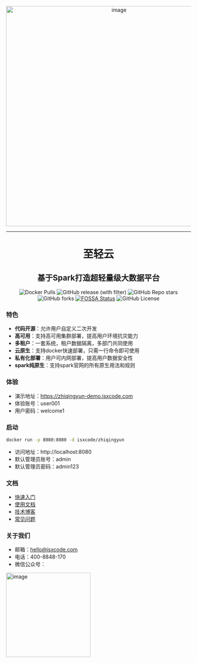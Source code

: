<div align="center">
  <img width="600" alt="image" src="https://github.com/ispong/spark-yun/assets/34756621/8e3827ac-a24f-49d0-b27a-e6a900ae13c3">
</div>

---

<h1 align="center">
  至轻云
</h1>

<h2 align="center">
  基于Spark打造超轻量级大数据平台
</h2>

<div align="center">

![Docker Pulls](https://img.shields.io/docker/pulls/isxcode/zhiqingyun)
![GitHub release (with filter)](https://img.shields.io/github/v/release/isxcode/spark-yun)
![GitHub Repo stars](https://img.shields.io/github/stars/isxcode/spark-yun)
![GitHub forks](https://img.shields.io/github/forks/isxcode/spark-yun)
[![FOSSA Status](https://app.fossa.com/api/projects/git%2Bgithub.com%2Fisxcode%2Fspark-yun.svg?type=small)](https://app.fossa.com/projects/git%2Bgithub.com%2Fisxcode%2Fspark-yun?ref=badge_small)
![GitHub License](https://img.shields.io/github/license/isxcode/spark-yun)

</div>

### 特色

- **代码开源**：允许用户自定义二次开发
- **高可用**：支持高可用集群部署，提高用户环境抗灾能力
- **多租户**：一套系统，租户数据隔离，多部门共同使用
- **云原生**：支持docker快速部署，只需一行命令即可使用
- **私有化部署**：用户可内网部署，提高用户数据安全性
- **spark纯原生**：支持spark官网的所有原生用法和规则

### 体验

- 演示地址：https://zhiqingyun-demo.isxcode.com
- 体验账号：user001
- 用户密码：welcome1

### 启动

```bash
docker run -p 8080:8080 -d isxcode/zhiqingyun
```

- 访问地址：http://localhost:8080
- 默认管理员账号：admin
- 默认管理员密码：admin123

### 文档

- [快速入门](https://zhiqingyun.isxcode.com)
- [使用文档](https://zhiqingyun.isxcode.com)
- [技术博客](https://ispong.isxcode.com/tags/spark/)
- [常见问题](https://zhiqingyun.isxcode.com)

### 关于我们

- 邮箱：hello@isxcode.com
- 电话：400-8848-170
- 微信公众号：

<img width="230" alt="image" src="https://github.com/ispong/spark-yun/assets/34756621/ae6323bf-3455-434f-a919-949af1eca11f">
